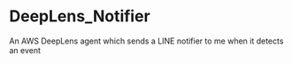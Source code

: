 # DeepLens_Notifier
An AWS DeepLens agent which sends a LINE notifier to me when it detects an event
